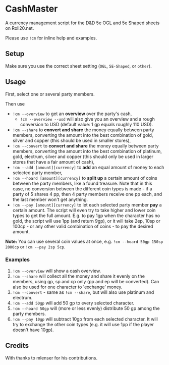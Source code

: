 # CashMaster

A currency management script for the D&D 5e OGL and 5e Shaped sheets on Roll20.net.

Please use `!cm` for inline help and examples.

## Setup

Make sure you use the correct sheet setting (`OGL`, `5E-Shaped`, or `other`).

## Usage

First, select one or several party members. 

Then use 

- `!cm --overview` to get an **overview** over the party's cash,
	- `!cm --overview --usd` will also give you an overview and a rough conversion to USD (default value: 1 gp equals roughly 110 USD). 
- `!cm --share` to **convert and share** the money equally between party members, converting the amount into the best combination of gold, silver and copper (this should be used in smaller stores),
- `!cm --convert` to **convert and share** the money equally between party members, converting the amount into the best combination of platinum, gold, electrum, silver and copper (this should only be used in larger stores that have a fair amount of cash),
- `!cm --add [amount][currency]` to **add** an equal amount of money to each selected party member,
- `!cm --hoard [amount][currency]` to **split up** a certain amount of coins between the party members, like a found treasure. Note that in this case, no conversion between the different coin types is made - if a party of 5 shares 4 pp, then 4 party members receive one pp each, and the last member won't get anything.
- `!cm --pay [amount][currency]` to let each selected party member **pay** a certain amount. The script will even try to take higher and lower coin types to get the full amount. E.g. to pay 1gp when the character has no gold, the script will use 1pp (and return 9gp), or it will take 2ep, 10sp or 100cp - or any other valid combination of coins - to pay the desired amount.

**Note:** You can use several coin values at once, e.g. `!cm --hoard 50gp 150sp 2000cp` or `!cm --pay 2sp 5cp`.


### Examples

1. `!cm --overview` will show a cash overview.
2. `!cm --share` will collect all the money and share it evenly on the members, using gp, sp and cp only (pp and ep will be converted). Can also be used for one character to 'exchange' money.
3. `!cm --convert` - same as `!cm --share`, but will also use platinum and electrum.
4. `!cm --add 50gp` will add 50 gp to every selected character.
5. `!cm --hoard 50gp` will (more or less evenly) distribute 50 gp among the party members.
6. `!cm --pay 10gp` will subtract 10gp from each selected character. It will try to exchange the other coin types (e.g. it will use 1pp if the player doesn't have 10gp).

## Credits

With thanks to mlenser for his contributions.